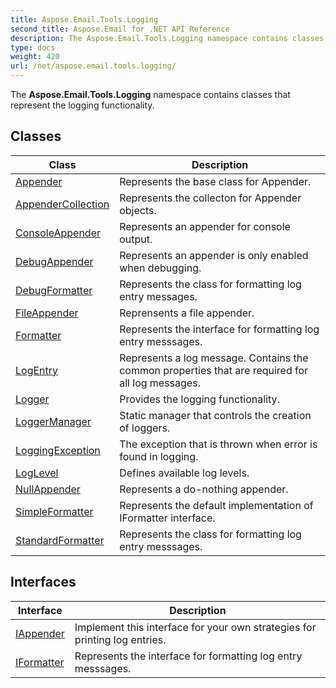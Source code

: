```yaml
---
title: Aspose.Email.Tools.Logging
second_title: Aspose.Email for .NET API Reference
description: The Aspose.Email.Tools.Logging namespace contains classes that represent the logging functionality
type: docs
weight: 420
url: /net/aspose.email.tools.logging/
---
```

The **Aspose.Email.Tools.Logging** namespace contains classes that represent the logging functionality.

## Classes

| Class | Description |
| --- | --- |
| [Appender](./appender/) | Represents the base class for Appender. |
| [AppenderCollection](./appendercollection/) | Represents the collecton for Appender objects. |
| [ConsoleAppender](./consoleappender/) | Represents an appender for console output. |
| [DebugAppender](./debugappender/) | Represents an appender is only enabled when debugging. |
| [DebugFormatter](./debugformatter/) | Represents the class for formatting log entry messages. |
| [FileAppender](./fileappender/) | Reprensents a file appender. |
| [Formatter](./formatter/) | Represents the interface for formatting log entry messsages. |
| [LogEntry](./logentry/) | Represents a log message. Contains the common properties that are required for all log messages. |
| [Logger](./logger/) | Provides the logging functionality. |
| [LoggerManager](./loggermanager/) | Static manager that controls the creation of loggers. |
| [LoggingException](./loggingexception/) | The exception that is thrown when error is found in logging. |
| [LogLevel](./loglevel/) | Defines available log levels. |
| [NullAppender](./nullappender/) | Represents a do-nothing appender. |
| [SimpleFormatter](./simpleformatter/) | Represents the default implementation of IFormatter interface. |
| [StandardFormatter](./standardformatter/) | Represents the class for formatting log entry messsages. |
## Interfaces

| Interface | Description |
| --- | --- |
| [IAppender](./iappender/) | Implement this interface for your own strategies for printing log entries. |
| [IFormatter](./iformatter/) | Represents the interface for formatting log entry messsages. |


